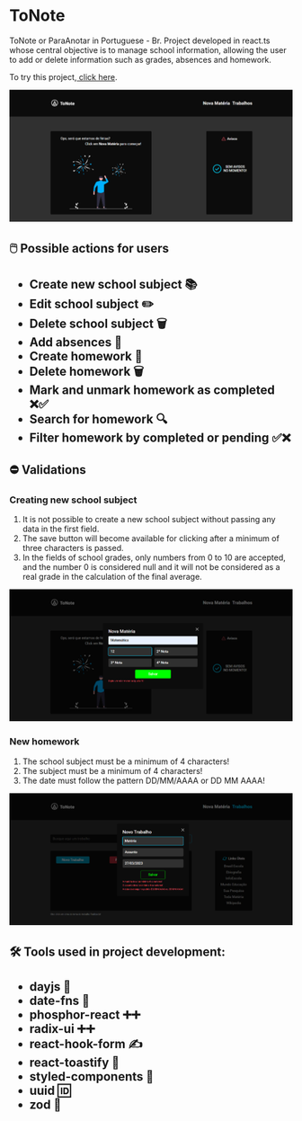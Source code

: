 # ToNote

<p>ToNote or ParaAnotar in Portuguese - Br. Project developed in react.ts whose central objective is to manage school information,
allowing the user to add or delete information such as grades, absences and homework.</p>
<p>To try this project,<a href="https://to-note.vercel.app/"> click here</a>.</p>
<img src="https://github.com/rodrrigodev/ToNote/blob/main/src/assets/image-one.png?raw=true">

<h2>🖱️ Possible actions for users<h2>

<ul>
<li>Create new school subject 📚</li>
<li>Edit school subject ✏️</li>
<li>Delete school subject 🗑️</li>
<li>Add absences 🚩</li>
<li>Create homework 📖</li>
<li>Delete homework 🗑️</li>
<li>Mark and unmark homework as completed ❌✅</li>
<li>Search for homework 🔍</li>
<li>Filter homework by completed or pending ✅❌</li>
</ul>

<h2>⛔ Validations</h2>

<h3>Creating new school subject</h3>

<ol>
<li>It is not possible to create a new school subject without passing any data in the first field.</li>

<li>The save button will become available for clicking after a minimum of three characters is passed.</li>

<li>In the fields of school grades, only numbers from 0 to 10 are accepted, and the number 0 is considered null and it will not be 
considered as a real grade in the calculation of the final average.</li>
</ol>

<img src="https://github.com/rodrrigodev/ToNote/blob/main/src/assets/image-two.png?raw=true">

<h3>New homework</h3>

<ol>
<li>The school subject must be a minimum of 4 characters!</li>
<li>The subject must be a minimum of 4 characters!</li>
<li>The date must follow the pattern DD/MM/AAAA or DD MM AAAA!</li>
</ol>

<img src="https://github.com/rodrrigodev/ToNote/blob/main/src/assets/image-three.png?raw=true">

<h2>🛠 Tools used in project development:<h2>

<ul>
<li>dayjs 📅</li>
<li>date-fns 📅</li>
<li>phosphor-react ➕➕</li>
<li>radix-ui ➕➕</li>
<li>react-hook-form ✍️</li>
<li>react-toastify 🔔</li>
<li>styled-components 💅</li>
<li>uuid 🆔</li>
<li>zod 💎</li>
</ul>

